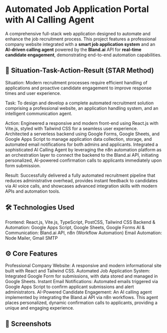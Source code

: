 # Automated Job Application Portal with AI Calling Agent

A comprehensive full-stack web application designed to automate and enhance the job recruitment process. This project features a professional company website integrated with a **smart job application system** and an **AI-driven calling agent** powered by the **Bland.ai** API for **real-time candidate engagement**, demonstrating end-to-end automation capabilities.

## 📖 Situation-Task-Action-Result (STAR Method)
Situation: Modern recruitment processes require efficient handling of applications and proactive candidate engagement to improve response times and user experience.

Task: To design and develop a complete automated recruitment solution comprising a professional website, an application handling system, and an intelligent communication agent.

Action:
Engineered a responsive and modern front-end using React.js with Vite.js, styled with Tailwind CSS for a seamless user experience.
Architected a serverless backend using Google Forms, Google Sheets, and Google Apps Script to manage application data collection, storage, and automated email notifications for both admins and applicants.
Integrated a sophisticated AI Calling Agent by leveraging the n8n automation platform as an orchestration layer to connect the backend to the Bland.ai API, initiating personalized, AI-powered confirmation calls to applicants immediately upon form submission.

Result: Successfully delivered a fully automated recruitment pipeline that reduces administrative overhead, provides instant feedback to candidates via AI voice calls, and showcases advanced integration skills with modern APIs and automation tools.

## 🛠️ Technologies Used
Frontend: React.js, Vite.js, TypeScript, PostCSS, Tailwind CSS
Backend & Automation: Google Apps Script, Google Sheets, Google Forms
AI & Communication: Bland.ai API, n8n (Workflow Automation)
Email Automation: Node Mailer, Gmail SMTP

## ⚙️ Core Features
Professional Company Website: A responsive and modern informational site built with React and Tailwind CSS.
Automated Job Application System: Integrated Google Form for submissions, with data stored and managed in Google Sheets.
Instant Email Notifications: Automated emails triggered via Google Apps Script to confirm applicant submissions and alert administrators.
AI-Powered Candidate Engagement: An AI calling agent implemented by integrating the Bland.ai API via n8n workflows. This agent places personalized, dynamic confirmation calls to applicants, providing a unique and engaging experience.

## 📸 Screenshots
